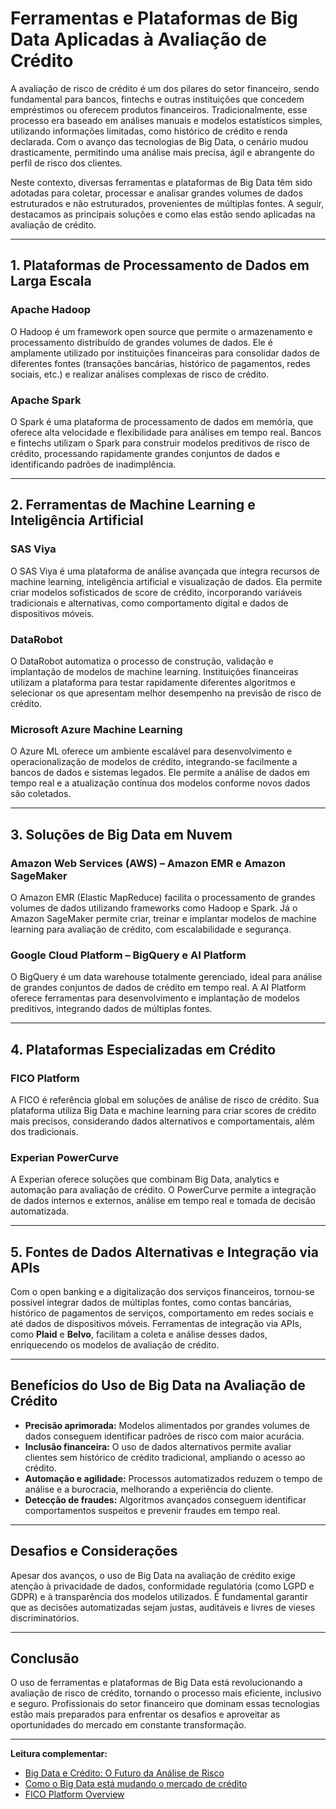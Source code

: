 # Ferramentas e Plataformas de Big Data Aplicadas à Avaliação de Crédito

A avaliação de risco de crédito é um dos pilares do setor financeiro, sendo fundamental para bancos, fintechs e outras instituições que concedem empréstimos ou oferecem produtos financeiros. Tradicionalmente, esse processo era baseado em análises manuais e modelos estatísticos simples, utilizando informações limitadas, como histórico de crédito e renda declarada. Com o avanço das tecnologias de Big Data, o cenário mudou drasticamente, permitindo uma análise mais precisa, ágil e abrangente do perfil de risco dos clientes.

Neste contexto, diversas ferramentas e plataformas de Big Data têm sido adotadas para coletar, processar e analisar grandes volumes de dados estruturados e não estruturados, provenientes de múltiplas fontes. A seguir, destacamos as principais soluções e como elas estão sendo aplicadas na avaliação de crédito.

---

## 1. **Plataformas de Processamento de Dados em Larga Escala**

### **Apache Hadoop**
O Hadoop é um framework open source que permite o armazenamento e processamento distribuído de grandes volumes de dados. Ele é amplamente utilizado por instituições financeiras para consolidar dados de diferentes fontes (transações bancárias, histórico de pagamentos, redes sociais, etc.) e realizar análises complexas de risco de crédito.

### **Apache Spark**
O Spark é uma plataforma de processamento de dados em memória, que oferece alta velocidade e flexibilidade para análises em tempo real. Bancos e fintechs utilizam o Spark para construir modelos preditivos de risco de crédito, processando rapidamente grandes conjuntos de dados e identificando padrões de inadimplência.

---

## 2. **Ferramentas de Machine Learning e Inteligência Artificial**

### **SAS Viya**
O SAS Viya é uma plataforma de análise avançada que integra recursos de machine learning, inteligência artificial e visualização de dados. Ela permite criar modelos sofisticados de score de crédito, incorporando variáveis tradicionais e alternativas, como comportamento digital e dados de dispositivos móveis.

### **DataRobot**
O DataRobot automatiza o processo de construção, validação e implantação de modelos de machine learning. Instituições financeiras utilizam a plataforma para testar rapidamente diferentes algoritmos e selecionar os que apresentam melhor desempenho na previsão de risco de crédito.

### **Microsoft Azure Machine Learning**
O Azure ML oferece um ambiente escalável para desenvolvimento e operacionalização de modelos de crédito, integrando-se facilmente a bancos de dados e sistemas legados. Ele permite a análise de dados em tempo real e a atualização contínua dos modelos conforme novos dados são coletados.

---

## 3. **Soluções de Big Data em Nuvem**

### **Amazon Web Services (AWS) – Amazon EMR e Amazon SageMaker**
O Amazon EMR (Elastic MapReduce) facilita o processamento de grandes volumes de dados utilizando frameworks como Hadoop e Spark. Já o Amazon SageMaker permite criar, treinar e implantar modelos de machine learning para avaliação de crédito, com escalabilidade e segurança.

### **Google Cloud Platform – BigQuery e AI Platform**
O BigQuery é um data warehouse totalmente gerenciado, ideal para análise de grandes conjuntos de dados de crédito em tempo real. A AI Platform oferece ferramentas para desenvolvimento e implantação de modelos preditivos, integrando dados de múltiplas fontes.

---

## 4. **Plataformas Especializadas em Crédito**

### **FICO Platform**
A FICO é referência global em soluções de análise de risco de crédito. Sua plataforma utiliza Big Data e machine learning para criar scores de crédito mais precisos, considerando dados alternativos e comportamentais, além dos tradicionais.

### **Experian PowerCurve**
A Experian oferece soluções que combinam Big Data, analytics e automação para avaliação de crédito. O PowerCurve permite a integração de dados internos e externos, análise em tempo real e tomada de decisão automatizada.

---

## 5. **Fontes de Dados Alternativas e Integração via APIs**

Com o open banking e a digitalização dos serviços financeiros, tornou-se possível integrar dados de múltiplas fontes, como contas bancárias, histórico de pagamentos de serviços, comportamento em redes sociais e até dados de dispositivos móveis. Ferramentas de integração via APIs, como **Plaid** e **Belvo**, facilitam a coleta e análise desses dados, enriquecendo os modelos de avaliação de crédito.

---

## **Benefícios do Uso de Big Data na Avaliação de Crédito**

- **Precisão aprimorada:** Modelos alimentados por grandes volumes de dados conseguem identificar padrões de risco com maior acurácia.
- **Inclusão financeira:** O uso de dados alternativos permite avaliar clientes sem histórico de crédito tradicional, ampliando o acesso ao crédito.
- **Automação e agilidade:** Processos automatizados reduzem o tempo de análise e a burocracia, melhorando a experiência do cliente.
- **Detecção de fraudes:** Algoritmos avançados conseguem identificar comportamentos suspeitos e prevenir fraudes em tempo real.

---

## **Desafios e Considerações**

Apesar dos avanços, o uso de Big Data na avaliação de crédito exige atenção à privacidade de dados, conformidade regulatória (como LGPD e GDPR) e à transparência dos modelos utilizados. É fundamental garantir que as decisões automatizadas sejam justas, auditáveis e livres de vieses discriminatórios.

---

## **Conclusão**

O uso de ferramentas e plataformas de Big Data está revolucionando a avaliação de risco de crédito, tornando o processo mais eficiente, inclusivo e seguro. Profissionais do setor financeiro que dominam essas tecnologias estão mais preparados para enfrentar os desafios e aproveitar as oportunidades do mercado em constante transformação.

---

**Leitura complementar:**  
- [Big Data e Crédito: O Futuro da Análise de Risco](https://www.febraban.org.br/noticia.asp?id=4092)
- [Como o Big Data está mudando o mercado de crédito](https://www.serasaexperian.com.br/tecnologia/big-data-mercado-credito/)
- [FICO Platform Overview](https://www.fico.com/en/products/fico-platform)